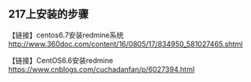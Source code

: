 ## 217上安装的步骤

【链接】centos6.7安装redmine系统
http://www.360doc.com/content/16/0805/17/834950_581027465.shtml



【链接】CentOS6.6安装redmine
https://www.cnblogs.com/cuchadanfan/p/6027394.html